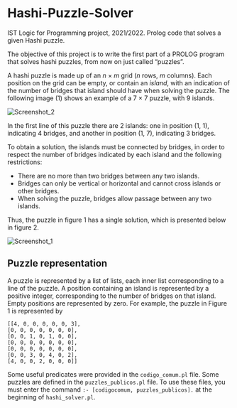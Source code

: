 # Hashi-Puzzle-Solver
IST Logic for Programming project, 2021/2022. Prolog code that solves a given Hashi puzzle.

The objective of this project is to write the first part of a PROLOG program that solves hashi puzzles, from now on just called “puzzles”.

A hashi puzzle is made up of an _n_ × _m_ grid (_n_ rows, _m_ columns). Each position on the grid can be empty, or contain an _island_, with an indication of the number of bridges that island should have when solving the puzzle. The following image (1) shows an example of a 7 × 7 puzzle, with 9 islands.

![Screenshot_2](https://github.com/TiDeane/Hashi-Puzzle-Solver/assets/120483063/44bbeb52-fb91-42ea-af46-93399962fdb7)

In the first line of this puzzle there are 2 islands: one in position (1, 1), indicating 4 bridges, and another in position (1, 7), indicating 3 bridges.

To obtain a solution, the islands must be connected by bridges, in order to respect the number of bridges indicated by each island and the following restrictions:
- There are no more than two bridges between any two islands.
- Bridges can only be vertical or horizontal and cannot cross islands or other bridges.
- When solving the puzzle, bridges allow passage between any two islands.

Thus, the puzzle in figure 1 has a single solution, which is presented below in figure 2.

![Screenshot_1](https://github.com/TiDeane/Hashi-Puzzle-Solver/assets/120483063/91855770-2164-4ebc-b61b-8ae16ad5a0c8)

## Puzzle representation
A puzzle is represented by a list of lists, each inner list corresponding to a line of the puzzle. A position containing an island is represented by a positive integer, corresponding to the number of bridges on that island. Empty positions are represented by zero. For example, the puzzle in Figure 1 is represented by

`[[4, 0, 0, 0, 0, 0, 3],`  \
`[0, 0, 0, 0, 0, 0, 0],`  \
`[0, 0, 1, 0, 1, 0, 0],`  \
`[0, 0, 0, 0, 0, 0, 0],`  \
`[0, 0, 0, 0, 0, 0, 0],`  \
`[0, 0, 3, 0, 4, 0, 2],`  \
`[4, 0, 0, 2, 0, 0, 0]]`

Some useful predicates were provided in the `codigo_comum.pl` file. Some puzzles are defined in the `puzzles_publicos.pl` file. To use these files, you must enter the command `:- [codigocomum, puzzles_publicos].` at the beginning of `hashi_solver.pl`.
